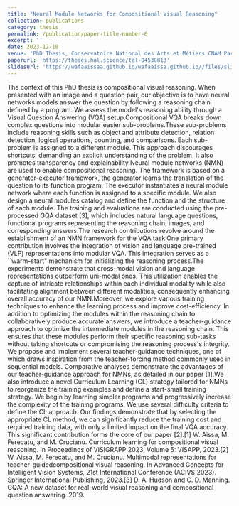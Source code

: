 ```yaml
---
title: "Neural Module Networks for Compositional Visual Reasoning"
collection: publications
category: thesis
permalink: /publication/paper-title-number-6
excerpt: ''
date: 2023-12-18
venue: 'PhD Thesis, Conservatoire National des Arts et Métiers CNAM Paris, HESAM Université'
paperurl: 'https://theses.hal.science/tel-04538813'
slidesurl: 'https://wafaaissaa.github.io/wafaaissa.github.io//files/slides_phd_thesis.pdf'
---
```


The context of this PhD thesis is compositional visual reasoning. When presented with an image and a question pair, our objective is to have neural networks models answer the question by following a reasoning chain defined by a program. We assess the model's reasoning ability through a Visual Question Answering (VQA) setup.Compositional VQA breaks down complex questions into modular easier sub-problems.These sub-problems include reasoning skills such as object and attribute detection, relation detection, logical operations, counting, and comparisons. Each sub-problem is assigned to a different module. This approach discourages shortcuts, demanding an explicit understanding of the problem. It also promotes transparency and explainability.Neural module networks (NMN) are used to enable compositional reasoning. The framework is based on a generator-executor framework, the generator learns the translation of the question to its function program. The executor instantiates a neural module network where each function is assigned to a specific module. We also design a neural modules catalog and define the function and the structure of each module. The training and evaluations are conducted using the pre-processed GQA dataset [3], which includes natural language questions, functional programs representing the reasoning chain, images, and corresponding answers.The research contributions revolve around the establishment of an NMN framework for the VQA task.One primary contribution involves the integration of vision and language pre-trained (VLP) representations into modular VQA. This integration serves as a ``warm-start" mechanism for initializing the reasoning process.The experiments demonstrate that cross-modal vision and language representations outperform uni-modal ones. This utilization enables the capture of intricate relationships within each individual modality while also facilitating alignment between different modalities, consequently enhancing overall accuracy of our NMN.Moreover, we explore various training techniques to enhance the learning process and improve cost-efficiency. In addition to optimizing the modules within the reasoning chain to collaboratively produce accurate answers, we introduce a teacher-guidance approach to optimize the intermediate modules in the reasoning chain. This ensures that these modules perform their specific reasoning sub-tasks without taking shortcuts or compromising the reasoning process's integrity. We propose and implement several teacher-guidance techniques, one of which draws inspiration from the teacher-forcing method commonly used in sequential models. Comparative analyses demonstrate the advantages of our teacher-guidance approach for NMNs, as detailed in our paper [1].We also introduce a novel Curriculum Learning (CL) strategy tailored for NMNs to reorganize the training examples and define a start-small training strategy. We begin by learning simpler programs and progressively increase the complexity of the training programs. We use several difficulty criteria to define the CL approach. Our findings demonstrate that by selecting the appropriate CL method, we can significantly reduce the training cost and required training data, with only a limited impact on the final VQA accuracy. This significant contribution forms the core of our paper [2].[1] W. Aissa, M. Ferecatu, and M. Crucianu. Curriculum learning for compositional visual reasoning. In Proceedings of VISIGRAPP 2023, Volume 5: VISAPP, 2023.[2] W. Aissa, M. Ferecatu, and M. Crucianu. Multimodal representations for teacher-guidedcompositional visual reasoning. In Advanced Concepts for Intelligent Vision Systems, 21st International Conference (ACIVS 2023). Springer International Publishing, 2023.[3] D. A. Hudson and C. D. Manning. GQA: A new dataset for real-world visual reasoning and compositional question answering. 2019.
